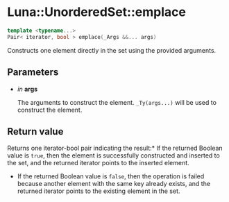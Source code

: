 # Luna::UnorderedSet::emplace

```c++
template <typename...>
Pair< iterator, bool > emplace(_Args &&... args)
```

Constructs one element directly in the set using the provided arguments. 



## Parameters
* *in* **args**

    The arguments to construct the element. `_Ty(args...)` will be used to construct the element. 

## Return value
Returns one iterator-bool pair indicating the result:* If the returned Boolean value is `true`, then the element is successfully constructed and inserted to the set, and the returned iterator points to the inserted element.

* If the returned Boolean value is `false`, then the operation is failed because another element with the same key already exists, and the returned iterator points to the existing element in the set. 

